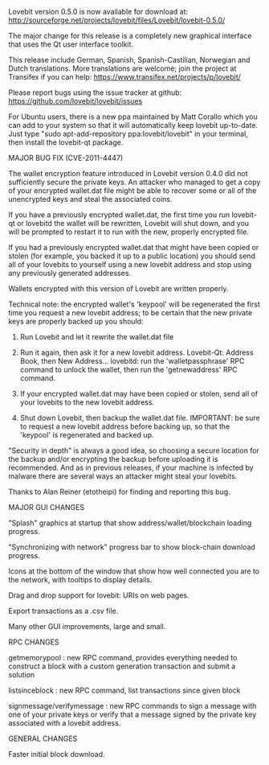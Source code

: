 Lovebit version 0.5.0 is now available for download at:
http://sourceforge.net/projects/lovebit/files/Lovebit/lovebit-0.5.0/

The major change for this release is a completely new graphical interface that uses the Qt user interface toolkit.

This release include German, Spanish, Spanish-Castilian, Norwegian and Dutch translations. More translations are welcome; join the project at Transifex if you can help:
https://www.transifex.net/projects/p/lovebit/

Please report bugs using the issue tracker at github:
https://github.com/lovebit/lovebit/issues

For Ubuntu users, there is a new ppa maintained by Matt Corallo which you can add to your system so that it will automatically keep lovebit up-to-date.  Just type "sudo apt-add-repository ppa:lovebit/lovebit" in your terminal, then install the lovebit-qt package.

MAJOR BUG FIX  (CVE-2011-4447)

The wallet encryption feature introduced in Lovebit version 0.4.0 did not sufficiently secure the private keys. An attacker who
managed to get a copy of your encrypted wallet.dat file might be able to recover some or all of the unencrypted keys and steal the
associated coins.

If you have a previously encrypted wallet.dat, the first time you run lovebit-qt or lovebitd the wallet will be rewritten, Lovebit will
shut down, and you will be prompted to restart it to run with the new, properly encrypted file.

If you had a previously encrypted wallet.dat that might have been copied or stolen (for example, you backed it up to a public
location) you should send all of your lovebits to yourself using a new lovebit address and stop using any previously generated addresses.

Wallets encrypted with this version of Lovebit are written properly.

Technical note: the encrypted wallet's 'keypool' will be regenerated the first time you request a new lovebit address; to be certain that the
new private keys are properly backed up you should:

1. Run Lovebit and let it rewrite the wallet.dat file

2. Run it again, then ask it for a new lovebit address.
Lovebit-Qt: Address Book, then New Address...
lovebitd: run the 'walletpassphrase' RPC command to unlock the wallet,  then run the 'getnewaddress' RPC command.

3. If your encrypted wallet.dat may have been copied or stolen, send  all of your lovebits to the new lovebit address.

4. Shut down Lovebit, then backup the wallet.dat file.
IMPORTANT: be sure to request a new lovebit address before backing up, so that the 'keypool' is regenerated and backed up.

"Security in depth" is always a good idea, so choosing a secure location for the backup and/or encrypting the backup before uploading it is recommended. And as in previous releases, if your machine is infected by malware there are several ways an attacker might steal your lovebits.

Thanks to Alan Reiner (etotheipi) for finding and reporting this bug.

MAJOR GUI CHANGES

"Splash" graphics at startup that show address/wallet/blockchain loading progress.

"Synchronizing with network" progress bar to show block-chain download progress.

Icons at the bottom of the window that show how well connected you are to the network, with tooltips to display details.

Drag and drop support for lovebit: URIs on web pages.

Export transactions as a .csv file.

Many other GUI improvements, large and small.

RPC CHANGES

getmemorypool : new RPC command, provides everything needed to construct a block with a custom generation transaction and submit a solution

listsinceblock : new RPC command, list transactions since given block

signmessage/verifymessage : new RPC commands to sign a message with one of your private keys or verify that a message signed by the private key associated with a lovebit address.

GENERAL CHANGES

Faster initial block download.
